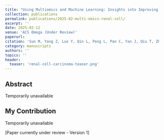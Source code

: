 ```yaml
---
title: "Using Multiomics and Machine Learning: Insights into Improving the Outcomes of Clear Cell Renal Cell Carcinoma via SRD5A3-AS1/hsa-let-7e-5p/RRM2 Axis"
collection: publications
permalink: publications/2025-02-multi-omics-renal-cell/
excerpt: ''
date: 2025-02-12
venue: 'ACS Omega (Under Review)'
paperurl: 
citation: 'Sun M, Yang Z, Luo Y, Qin L, Peng L, Pan C, Yan J, Qiu T, Zhang Y. (Submitted 2024). &quot;Using Multiomics and Machine Learning: Insights into Improving the Outcomes of Clear Cell Renal Cell Carcinoma via SRD5A3-AS1/hsa-let-7e-5p/RRM2 Axis.&quot; <i>ACS Omega</i>.'
category: manuscripts
authors: ''
topics: ''
header:
  teaser: 'renal-cell-carcinoma-teaser.png'
---
```


## Abstract

Temporarily unavailable

## My Contribution

Temporarily unavailable

[Paper currently under review - Version 1] 
